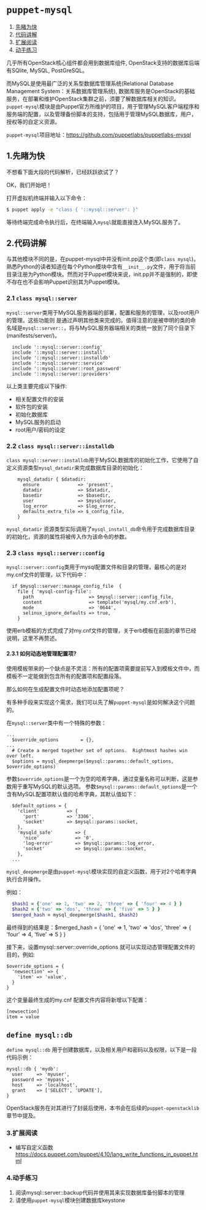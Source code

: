# `puppet-mysql`

1. [先睹为快](#1.先睹为快)
2. [代码讲解](#2.代码讲解)
3. [扩展阅读](#3.扩展阅读) 
4. [动手练习](#4.动手练习)

几乎所有OpenStack核心组件都会用到数据库组件, OpenStack支持的数据库后端有SQlite, MySQL, PostGreSQL。

而MySQL是使用最广泛的关系型数据库管理系统(Relational Database Management System：关系数据库管理系统), 数据库服务是OpenStack的基础服务，在部署和维护OpenStack集群之前，须要了解数据库相关的知识。
`puppet-mysql`模块是由Puppet官方所维护的项目，用于管理MySQL客户端程序和服务端的配置，以及管理备份脚本的支持，包括用于管理MySQL数据库，用户，授权等的自定义资源。
 
`puppet-mysql`项目地址：https://github.com/puppetlabs/puppetlabs-mysql

## 1.先睹为快
不想看下面大段的代码解析，已经跃跃欲试了？

OK，我们开始吧！
   
打开虚拟机终端并输入以下命令：

```bash
$ puppet apply -e "class { '::mysql::server': }"
```

等待终端完成命令执行后，在终端输入`mysql`就能直接连入MySQL服务了。

## 2.代码讲解

与其他模块不同的是，在puppet-mysql中并没有init.pp这个类(即`class mysql`)。熟悉Python的读者知道在每个Python模块中含有`__init__.py`文件，用于将当前目录注册为Python模块。然而对于Puppet模块来说，init.pp并不是强制的，即使不存在也不会影响Puppet识别其为Puppet模块。
### 2.1 `class mysql::server`

`mysql::server`类用于MySQL服务器端的部署，配置和服务的管理，以及root用户的管理。这些功能则 是通过声明其他类来完成的。值得注意的是被申明的类的命名域是`mysql::server::`，将与MySQL服务器端相关的类统一放到了同个目录下(manifests/server/)。

```puppet
  include '::mysql::server::config'
  include '::mysql::server::install'
  include '::mysql::server::installdb'
  include '::mysql::server::service'
  include '::mysql::server::root_password'
  include '::mysql::server::providers'
```

以上类主要完成以下操作:
 - 相关配置文件的安装
 - 软件包的安装
 - 初始化数据库
 - MySQL服务的启动
 - root用户/密码的设定

### 2.2 `class mysql::server::installdb`

`class mysql::server::installdb`用于MySQL数据库的初始化工作，它使用了自定义资源类型`mysql_datadir`来完成数据库目录的初始化：

```puppet
    mysql_datadir { $datadir:
      ensure              => 'present',
      datadir             => $datadir,
      basedir             => $basedir,
      user                => $mysqluser,
      log_error           => $log_error,
      defaults_extra_file => $_config_file,
    }
```

`mysql_datadir` 资源类型实际调用了`mysql_install_db`命令用于完成数据库目录的初始化，资源的属性将被传入作为该命令的参数。

### 2.3 `class mysql::server::config`

`mysql::server::config`类用于mysql配置文件和目录的管理，最核心的是对my.cnf文件的管理，以下代码中：

```puppet
  if $mysql::server::manage_config_file  {
    file { 'mysql-config-file':
      path                    => $mysql::server::config_file,
      content                 => template('mysql/my.cnf.erb'),
      mode                    => '0644',
      selinux_ignore_defaults => true,
    }
```
使用erb模板的方式完成了对my.cnf文件的管理，关于erb模板在前面的章节已经说明，这里不再赘述。

#### 2.3.1 如何动态地管理配置项?

使用模板带来的一个缺点是不灵活：所有的配置项需要提前写入到模板文件中，而模板不一定能做到包含所有的配置项和配置段落。

那么如何在生成配置文件时动态地添加配置项呢？

有多种手段来实现这个需求，我们可以先了解`puppet-mysql`是如何解决这个问题的。

在`mysql::server`类中有一个特殊的参数：

```puppet
...
  $override_options        = {},
...
  # Create a merged together set of options.  Rightmost hashes win over left.
  $options = mysql_deepmerge($mysql::params::default_options, $override_options)
```
参数`$override_options`是一个为空的哈希字典，通过变量名称可以判断，这是参数用于重写MySQL的默认选项。
参数`$mysql::params::default_options`是一个含有MySQL配置项默认值的哈希字典，其默认值如下：

```puppet
  $default_options = {
    'client'          => {
      'port'          => '3306',
      'socket'        => $mysql::params::socket,
    },
    'mysqld_safe'        => {
      'nice'             => '0',
      'log-error'        => $mysql::params::log_error,
      'socket'           => $mysql::params::socket,
    },
  ...
```
`mysql_deepmerge`是由`puppet-mysql`模块实现的自定义函数，用于对2个哈希字典执行合并操作。

例如：

```ruby
  $hash1 = {'one' => 1, 'two' => 2, 'three' => { 'four' => 4 } }
  $hash2 = {'two' => 'dos', 'three' => { 'five' => 5 } }
  $merged_hash = mysql_deepmerge($hash1, $hash2)
```
最终得到的结果是：$merged_hash = { 'one' => 1, 'two' => 'dos', 'three' => { 'four' => 4, 'five' => 5 } }

接下来，设置mysql::server::override_options 就可以实现动态管理配置文件的目的，例如:

```puppet
$override_options = {
  'newsection' => {
    'item' => 'value',
  }
}
```

这个变量最终生成的my.cnf 配置文件内容将新增以下配置：

```puppet
[newsection]
item = value
```

## `define mysql::db`
`define mysql::db` 用于创建数据库，以及相关用户和密码以及权限，以下是一段代码示例：

```puppet
mysql::db { 'mydb':
  user     => 'myuser',
  password => 'mypass',
  host     => 'localhost',
  grant    => ['SELECT', 'UPDATE'],
}
```
OpenStack服务在对其进行了封装后使用，本书会在后续的`puppet-openstacklib`章节中提及。


### 3.扩展阅读 

- 编写自定义函数 https://docs.puppet.com/puppet/4.10/lang_write_functions_in_puppet.html

### 4.动手练习

1. 阅读mysql::server::backup代码并使用其来实现数据库备份脚本的管理
2. 请使用`puppet-mysql`模块创建数据库keystone
